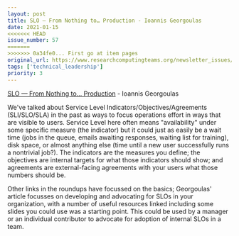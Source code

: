 ```yaml
---
layout: post
title: SLO — From Nothing to… Production - Ioannis Georgoulas
date: 2021-01-15
<<<<<<< HEAD
issue_number: 57
=======
>>>>>>> 0a34fe0... First go at item pages
original_url: https://www.researchcomputingteams.org/newsletter_issues/0057
tags: ['technical_leadership']
priority: 3
---
```


<!-- markdownlint-disable MD033 -->
<!-- markdownlint-disable MD041 -->
<!-- markdownlint-disable MD049 -->

[SLO — From Nothing to… Production](https://geototti21.medium.com/slo-from-nothing-to-production-91b8d4270bd5) - Ioannis Georgoulas

We've talked about Service Level Indicators/Objectives/Agreements (SLI/SLO/SLA) in the past as ways to focus operations effort in ways that are visible to users. Service Level here often means "availability" under some specific measure (the indicator) but it could just as easily be a wait time (jobs in the queue, emails awaiting responses, waiting list for training), disk space, or almost anything else (time until a new user successfully runs a nontrivial job?). The indicators are the measures you define; the objectives are internal targets for what those indicators should show; and agreements are external-facing agreements with your users what those numbers should be.

Other links in the roundups have focussed on the basics; Georgoulas' article focusses on developing and advocating for SLOs in your organization, with a number of useful resources linked including some slides you could use was a starting point. This could be used by a manager or an individual contributor to advocate for adoption of internal SLOs in a team.

